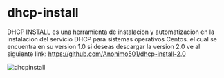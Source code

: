 # dhcp-install

DHCP INSTALL es una herramienta de instalacion y automatizacion en la instalacion del servicio DHCP para sistemas operativos Centos.
el cual se encuentra en su version 1.0 si deseas descargar la version 2.0 ve al siguiente link: https://github.com/Anonimo501/dhcp-install-2.0

![dhcpinstall](https://user-images.githubusercontent.com/67207446/86948457-c6606680-c112-11ea-99ca-e27914a5556e.PNG)
